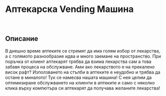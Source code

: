 <h1> Аптекарска Vending Машина </h1>
<br>
<h2> Oписание </h2>
<p> В днешно време аптеките се стремят да има голям избор от лекарства, а с голямото разнообразие идва и много заемане на пространство. При поръчка от клиент аптекарят трябва да взима лекарства сам а това забавя процеса на обслужване. Ами ако лекарството е на прекалено висок рафт? Използването на стълби в аптеките е неудобно и трябва да остане в миналото! Тук се намесва нашата машина! С нея целим да оптимизиране обслужването на клиенти в аптеките и само с няколко клика върху компютъра си аптекарят да получава желаните лекарства! </p>
